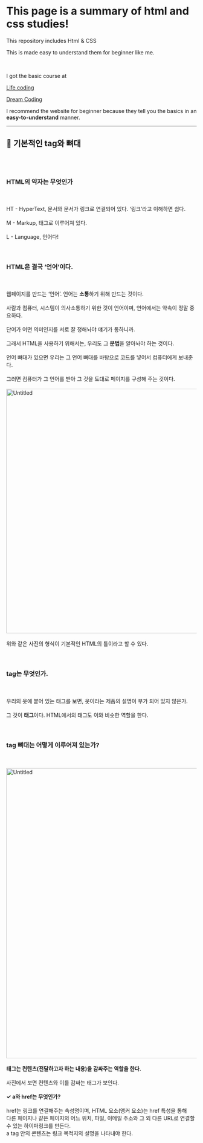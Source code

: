 # This page is a summary of html and css studies!

This repository includes Html & CSS

This is made easy to understand them for beginner like me.

<br>

I got the basic course at 

<a href="https://opentutorials.org/course/2039">Life coding</a>


<a href="https://www.youtube.com/watch?v=wcsVjmHrUQg&list=PLv2d7VI9OotTVOL4QmPfvJWPJvkmv6h-2">Dream Coding</a>

I recommend the website for beginner because they tell you the basics in an <b>easy-to-understand</b> manner.


****

## 🎁 기본적인 tag와 뼈대
<br><br>
### HTML의 약자는 무엇인가
<br><br>
HT - HyperText, 문서와 문서가 링크로 연결되어 있다. ‘링크’라고 이해하면 쉽다.
<br><br>
M - Markup, 태그로 이루어져 있다.
<br><br>
L - Language, 언어다!
<br><br><br>


### HTML은 결국 ‘언어’이다.
<br><br>
웹페이지를 만드는 ‘언어’. 언어는 <b>소통</b>하기 위해 만드는 것이다.
<br><br>
사람과 컴퓨터, 시스템이 의사소통하기 위한 것이 언어이며, 언어에서는 약속이 정말 중요하다. 
<br><br>
단어가 어떤 의미인지를 서로 잘 정해놔야 얘기가 통하니까. 
<br><br>
그래서 HTML을 사용하기 위해서는, 우리도 그 <b>문법</b>을 알아놔야 하는 것이다.
<br><br>
언어 뼈대가 있으면 우리는 그 언어 뼈대를 바탕으로 코드를 넣어서 컴퓨터에게 보내준다. 
<br><br>
그러면 컴퓨터가 그 언어를 받아 그 것을 토대로 페이지를 구성해 주는 것이다.
<br><br>
<img width="647" alt="Untitled" src="https://user-images.githubusercontent.com/79993356/112347549-4dd62000-8d0a-11eb-8879-87a98bab0ab9.png">
<br><br>
위와 같은 사진의 형식이 기본적인 HTML의 틀이라고 할 수 있다.
<br><br><br>

### tag는 무엇인가.
<br><br>
우리의 옷에 붙어 있는 태그를 보면, 옷이라는 제품의 설명이 부가 되어 있지 않은가.
<br><br>
그 것이 <b>태그</b>이다. HTML에서의 태그도 이와 비슷한 역할을 한다.
<br><br><br>

### tag 뼈대는 어떻게 이루어져 있는가?
<br><br>
<img width="768" alt="Untitled" src="https://user-images.githubusercontent.com/79993356/112349131-d30e0480-8d0b-11eb-8a93-ebd461b60d80.png">
<br><br>
<b>태그는 컨텐츠(전달하고자 하는 내용)을 감싸주는 역할을 한다.</b>
<br><br>
사진에서 보면 컨텐츠와 이를 감싸는 태그가 보인다.
<br><br>
<b>✓ a와 href는 무엇인가? </b>
<br><br>
href는 링크를 연결해주는 속성명이며, HTML <a> 요소(앵커 요소)는 href 특성을 통해
<br>
다른 페이지나 같은 페이지의 어느 위치, 파일, 이메일 주소와 그 외 다른 URL로 연결할 수 있는 하이퍼링크를 만든다. 
<br>
a tag 안의 콘텐츠는 링크 목적지의 설명을 나타내야 한다.
